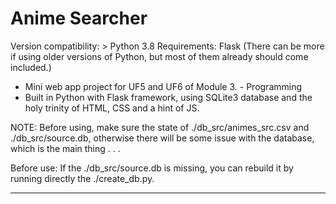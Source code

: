 # Anime Searcher

Version compatibility: > Python 3.8 
Requirements: Flask (There can be more if using older versions of Python, but most of them already should come included.)

- Mini web app project for UF5 and UF6 of Module 3. - Programming
- Built in Python with Flask framework, using SQLite3 database and the holy trinity of HTML, CSS and a hint of JS.

NOTE: Before using, make sure the state of ./db_src/animes_src.csv and ./db_src/source.db,
otherwise there will be some issue with the database, which is the main thing . . .

Before use: If the ./db_src/source.db is missing, you can rebuild it by running directly the ./create_db.py.

---
